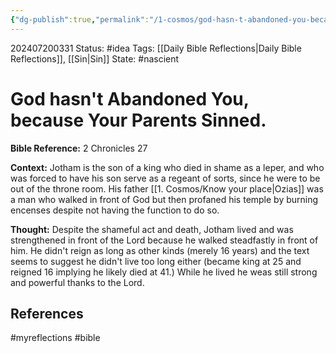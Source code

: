 ```yaml
---
{"dg-publish":true,"permalink":"/1-cosmos/god-hasn-t-abandoned-you-because-your-parents-sinned/","created":"2024-08-31T23:47:14.971-04:00","updated":"2024-07-20T03:32:22.839-04:00"}
---
```


202407200331
Status: #idea
Tags: [[Daily Bible Reflections\|Daily Bible Reflections]], [[Sin\|Sin]]
State: #nascient
# God hasn't Abandoned You, because Your Parents Sinned.
**Bible Reference:** 2 Chronicles 27

**Context:** Jotham is the son of a king who died in shame as a leper, and who was forced to have his son serve as a regeant of sorts, since he were to be out of the throne room. His father [[1. Cosmos/Know your place\|Ozias]] was a man who walked in front of God but then profaned his temple by burning encenses despite not having the function to do so.

**Thought:** Despite the shameful act and death, Jotham lived and was strengthened in front of the Lord because he walked steadfastly in front of him. He didn't reign as long as other kinds (merely 16 years) and the text seems to suggest he didn't live too long either (became king at 25 and reigned 16 implying he likely died at 41.) While he lived he weas still strong and powerful thanks to the Lord.


## References


#myreflections #bible